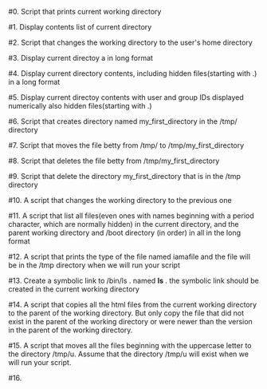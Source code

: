 #0. Script that prints current working directory

#1. Display contents list of current directory

#2. Script that changes the working directory to the user's home directory

#3. Display current directoy a in long format

#4. Display current directory contents, including hidden files(starting with .) in a long format

#5. Display current directoy contents with user and group IDs displayed numerically also hidden files(starting with .)

#6. Script that creates directory named my_first_directory in the /tmp/ directory

#7. Script that moves the file betty from /tmp/ to /tmp/my_first_directory

#8. Script that deletes the file betty from /tmp/my_first_directory

#9. Script that delete the directory my_first_directory that is in the /tmp directory

#10. A script that changes the working directory to the previous one

#11. A script that list all files(even ones with names beginning with a period character, which are normally hidden) in the current directory, and the parent working directory and /boot directory (in order) in all in the long format

#12. A script that prints the type of the file named iamafile and the file will be in the /tmp directory when we will run your script

#13. Create a symbolic link to /bin/ls . named __ls__ . the symbolic link should be created in  the current working directory

#14. A script that copies all the html files from the current working directory to the parent of the working directory. But only copy the file that did not exist in the parent of the working directory or were newer than the version in the parent of the working directory.

#15. A script that moves all the files beginning with the uppercase letter to the directory /tmp/u. Assume that the directory /tmp/u will exist when we will run your script.

#16. 
